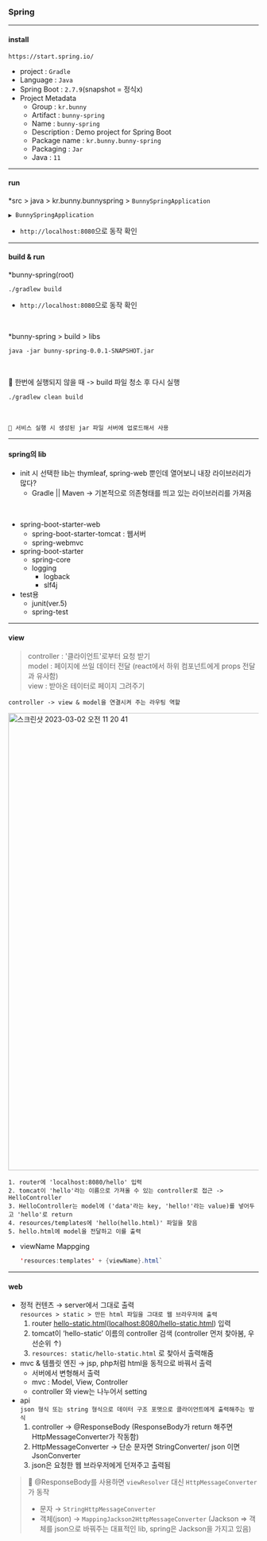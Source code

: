 ### Spring

---
#### install
```
https://start.spring.io/
```
- project : `Gradle`
- Language : `Java`
- Spring Boot : `2.7.9`(snapshot = 정식x)
- Project Metadata
  - Group : `kr.bunny`
  - Artifact : `bunny-spring`
  - Name : `bunny-spring`
  - Description : Demo project for Spring Boot
  - Package name : `kr.bunny.bunny-spring`
  - Packaging : `Jar`
  - Java : `11`

---
#### run
*src > java > kr.bunny.bunnyspring > `BunnySpringApplication`
```
▶️ BunnySpringApplication
```
- `http://localhost:8080`으로 동작 확인

---
#### build & run
*bunny-spring(root)
```shell
./gradlew build
```
- `http://localhost:8080`으로 동작 확인
</br>
  
*bunny-spring > build > libs
```shell
java -jar bunny-spring-0.0.1-SNAPSHOT.jar
```
</br>
  
🚧 한번에 실행되지 않을 때 -> build 파일 청소 후 다시 실행
```
./gradlew clean build
```
</br>
  
```
🔑 서비스 실행 시 생성된 jar 파일 서버에 업로드해서 사용
```
---

#### spring의 lib
- init 시 선택한 lib는 thymleaf, spring-web 뿐인데 열어보니 내장 라이브러리가 많다?
  - Gradle || Maven -> 기본적으로 의존형태를 띄고 있는 라이브러리를 가져옴
</br>
  
- spring-boot-starter-web
  - spring-boot-starter-tomcat : 웹서버
  - spring-webmvc
- spring-boot-starter
  - spring-core
  - logging
    - logback
    - slf4j
- test용
  - junit(ver.5)
  - spring-test

---
#### view
> controller : '클라이언트'로부터 요청 받기 </br>
> model : 페이지에 쓰일 데이터 전달 (react에서 하위 컴포넌트에게 props 전달과 유사함) </br>
> view : 받아온 테이터로 페이지 그려주기 </br>
  
`controller -> view & model을 연결시켜 주는 라우팅 역할`
  
<img width="920" alt="스크린샷 2023-03-02 오전 11 20 41" src="https://user-images.githubusercontent.com/79742210/222317112-86fc5756-4779-4378-93eb-c216a21774b9.png">
  
```shell
1. router에 'localhost:8080/hello' 입력
2. tomcat이 'hello'라는 이름으로 가져올 수 있는 controller로 접근 -> HelloController
3. HelloController는 model에 ('data'라는 key, 'hello!'라는 value)를 넣어두고 'hello'로 return
4. resources/templates에 'hello(hello.html)' 파일을 찾음
5. hello.html에 model을 전달하고 이를 출력
```
- viewName Mappging
  ```java
  'resources:templates' + {viewName}.html`
  ```

---
#### web

- 정적 컨텐츠 → server에서 그대로 출력  
    `resources > static > 만든 html 파일을 그대로 웹 브라우저에 출력`
    1. router [hello-static.html](http://localhost:8080/hello-static.html)([localhost:8080/hello-static.html](http://localhost:8080/hello-static.html)) 입력
    2. tomcat이 ‘hello-static’ 이름의 controller 검색 (controller 먼저 찾아봄, 우선순위 ↑)
    3. `resources: static/hello-static.html` 로 찾아서 출력해줌
- mvc & 템플릿 엔진 → jsp, php처럼 html을 동적으로 바꿔서 출력
    - 서버에서 변형해서 출력
    - mvc : Model, View, Controller
    - controller 와 view는 나누어서 setting
- api  
    `json 형식 또는 string 형식으로 데이터 구조 포맷으로 클라이언트에게 출력해주는 방식`
    1. controller → @ResponseBody (ResponseBody가 return 해주면 HttpMessageConverter가 작동함)
    2. HttpMessageConverter → 단순 문자면 StringConverter/ json 이면 JsonConverter
    3. json은 요청한 웹 브라우저에게 던져주고 출력됨
    
<!--     <aside> -->
> 📌 @ResponseBody를 사용하면 `viewResolver` 대신 `HttpMessageConverter`가 동작  
> - 문자 → `StringHttpMessageConverter`
> - 객체(json) → `MappingJackson2HttpMessageConverter`
> (Jackson ⇒ 객체를 json으로 바꿔주는 대표적인 lib, spring은 Jackson을 가지고 있음)
    
<!--     </aside> -->

